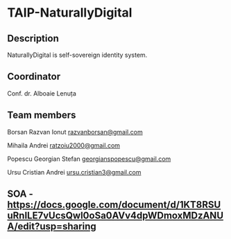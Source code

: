 # TAIP-NaturallyDigital

## Description
NaturallyDigital is self-sovereign identity system.

## Coordinator
Conf. dr. Alboaie Lenuța

## Team members
Borsan Razvan Ionut  razvanborsan@gmail.com

Mihaila Andrei  ratzoiu2000@gmail.com

Popescu Georgian Stefan  georgianspopescu@gmail.com

Ursu Cristian Andrei  ursu.cristian3@gmail.com

## SOA - https://docs.google.com/document/d/1KT8RSUuRnILE7vUcsQwl0oSa0AVv4dpWDmoxMDzANUA/edit?usp=sharing
